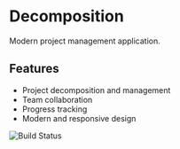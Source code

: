 # Decomposition

Modern project management application.

## Features

- Project decomposition and management
- Team collaboration
- Progress tracking
- Modern and responsive design

![Build Status](https://img.shields.io/badge/build-passing-brightgreen)
